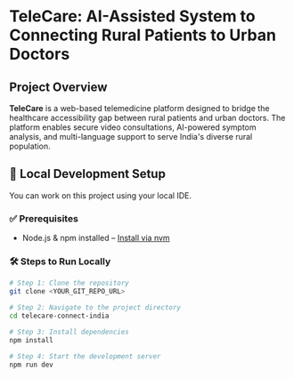 # TeleCare: AI-Assisted System to Connecting Rural Patients to Urban Doctors

## Project Overview

**TeleCare** is a web-based telemedicine platform designed to bridge the healthcare accessibility gap between rural patients and urban doctors. The platform enables secure video consultations, AI-powered symptom analysis, and multi-language support to serve India's diverse rural population.


## 📁 Local Development Setup

You can work on this project using your local IDE.

### ✅ Prerequisites

- Node.js & npm installed – [Install via nvm](https://github.com/nvm-sh/nvm#installing-and-updating)

### 🛠️ Steps to Run Locally

```sh
# Step 1: Clone the repository
git clone <YOUR_GIT_REPO_URL>

# Step 2: Navigate to the project directory
cd telecare-connect-india

# Step 3: Install dependencies
npm install

# Step 4: Start the development server
npm run dev
